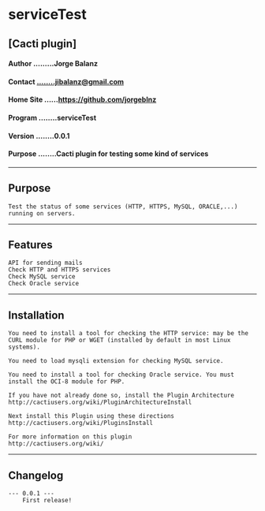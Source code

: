 # serviceTest
## [Cacti plugin]

#### Author .........Jorge Balanz
#### Contact ........jibalanz@gmail.com
#### Home Site ......https://github.com/jorgeblnz
#### Program ........serviceTest
#### Version ........0.0.1
#### Purpose ........Cacti plugin for testing some kind of services

--------------------------------------------
## Purpose

    Test the status of some services (HTTP, HTTPS, MySQL, ORACLE,...) running on servers.

--------------------------------------------
## Features

	API for sending mails
	Check HTTP and HTTPS services
	Check MySQL service
	Check Oracle service

--------------------------------------------
## Installation

	You need to install a tool for checking the HTTP service: may be the CURL module for PHP or WGET (installed by default in most Linux systems).
	
	You need to load mysqli extension for checking MySQL service.
	
	You need to install a tool for checking Oracle service. You must install the OCI-8 module for PHP.

	If you have not already done so, install the Plugin Architecture
	http://cactiusers.org/wiki/PluginArchitectureInstall

	Next install this Plugin using these directions
	http://cactiusers.org/wiki/PluginsInstall
	
	For more information on this plugin
	http://cactiusers.org/wiki/
	
    
--------------------------------------------
## Changelog

	--- 0.0.1 ---
		First release!
